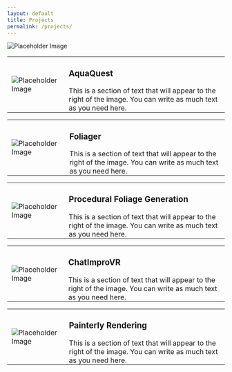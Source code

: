 ```yaml
---
layout: default
title: Projects
permalink: /projects/
---
```


<img src="https://via.placeholder.com/1584x396" alt="Placeholder Image">

<!-- AquaQuest -->
<table style="border-collapse: collapse; border: none;">
  <tr style="border: none;">
    <td style="border: none; padding: 0 10px;">
    <a href="/projects/aquaquest/" style="text-decoration: none; color: inherit;">
      <img src="https://via.placeholder.com/500" alt="Placeholder Image">
      </a>
    </td>
    <td style="border: none; padding: 0 10px;">
    <a href="/projects/aquaquest/" style="text-decoration: none; color: inherit;">
      <h3> AquaQuest </h3>
      This is a section of text that will appear to the right of the image. You can write as much text as you need here.
      </a>
    </td>
  </tr>
</table>

<!-- Foliager -->
<table style="border-collapse: collapse; border: none;">
  <tr style="border: none;">
    <td style="border: none; padding: 0 10px;">
    <a href="/projects/foliager/" style="text-decoration: none; color: inherit;">
      <img src="https://via.placeholder.com/500" alt="Placeholder Image">
      </a>
    </td>
    <td style="border: none; padding: 0 10px;">
      <a href="/projects/foliager/" style="text-decoration: none; color: inherit;">
      <h3> Foliager </h3>
      This is a section of text that will appear to the right of the image. You can write as much text as you need here. </a>
    </td>
  </tr>
</table>

<!-- PCG for Flight Simulation -->
<table style="border-collapse: collapse; border: none;">
  <tr style="border: none;">
    <td style="border: none; padding: 0 10px;">
      <img src="https://via.placeholder.com/500" alt="Placeholder Image">
    </td>
    <td style="border: none; padding: 0 10px;">
      <h3> Procedural Foliage Generation </h3>
      This is a section of text that will appear to the right of the image. You can write as much text as you need here.
    </td>
  </tr>
</table>

<!-- ChatImproVR -->
<table style="border-collapse: collapse; border: none;">
  <tr style="border: none;">
    <td style="border: none; padding: 0 10px;">
      <img src="https://via.placeholder.com/500" alt="Placeholder Image">
    </td>
    <td style="border: none; padding: 0 10px;">
      <h3> ChatImproVR </h3>
      This is a section of text that will appear to the right of the image. You can write as much text as you need here.
    </td>
  </tr>
</table>

<!-- Painterly Rendering Thesis -->
<table style="border-collapse: collapse; border: none;">
  <tr style="border: none;">
    <td style="border: none; padding: 0 10px;">
      <img src="https://via.placeholder.com/500" alt="Placeholder Image">
    </td>
    <td style="border: none; padding: 0 10px;">
      <h3> Painterly Rendering </h3>
      This is a section of text that will appear to the right of the image. You can write as much text as you need here.
    </td>
  </tr>
</table>